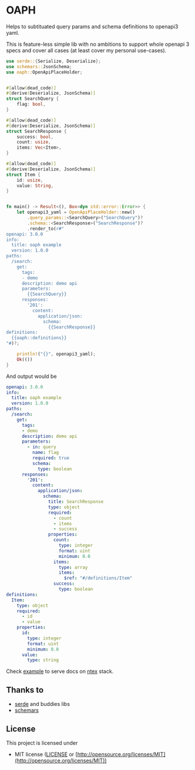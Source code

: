 # OAPH

Helps to subtituated query params and schema definitions to openapi3 yaml.

This is feature-less simple lib with no ambitions to support whole openapi 3 specs and cover all cases (at least cover my personal use-cases).

```rust
use serde::{Serialize, Deserialize};
use schemars::JsonSchema;
use oaph::OpenApiPlaceHolder;


#[allow(dead_code)]
#[derive(Deserialize, JsonSchema)]
struct SearchQuery {
    flag: bool,
}

#[allow(dead_code)]
#[derive(Deserialize, JsonSchema)]
struct SearchResponse {
    success: bool,
    count: usize,
    items: Vec<Item>,
}

#[allow(dead_code)]
#[derive(Deserialize, JsonSchema)]
struct Item {
    id: usize,
    value: String,
}


fn main() -> Result<(), Box<dyn std::error::Error>> {
    let openapi3_yaml = OpenApiPlaceHolder::new()
        .query_params::<SearchQuery>("SearchQuery")?
        .schema::<SearchResponse>("SearchResponse")?
        .render_to(r#"
openapi: 3.0.0
info:
  title: oaph example
  version: 1.0.0
paths:
  /search:
    get:
      tags:
      - demo
      description: demo api
      parameters:
        {{SearchQuery}}
      responses:
        '201':
          content:
            application/json:
              schema:
                {{SearchResponse}}
definitions:
  {{oaph::definitions}}
"#)?;

    println!("{}", openapi3_yaml);
    Ok(())
}
```

And output would be

```yaml
openapi: 3.0.0
info:
  title: oaph example
  version: 1.0.0
paths:
  /search:
    get:
      tags:
      - demo
      description: demo api
      parameters:
        - in: query
          name: flag
          required: true
          schema:
            type: boolean
      responses:
        '201':
          content:
            application/json:
              schema:
                title: SearchResponse
                type: object
                required:
                  - count
                  - items
                  - success
                properties:
                  count:
                    type: integer
                    format: uint
                    minimum: 0.0
                  items:
                    type: array
                    items:
                      $ref: "#/definitions/Item"
                  success:
                    type: boolean
definitions:
  Item:
    type: object
    required:
      - id
      - value
    properties:
      id:
        type: integer
        format: uint
        minimum: 0.0
      value:
        type: string
```

Check [example](examples/simple/src/main.rs) to serve docs on [ntex](https://github.com/ntex-rs/ntex) stack.


## Thanks to

 - [serde](https://github.com/serde-rs/serde) and buddies libs
 - [schemars](https://github.com/GREsau/schemars)

## License

This project is licensed under

* MIT license ([LICENSE](LICENSE) or [http://opensource.org/licenses/MIT](http://opensource.org/licenses/MIT))

